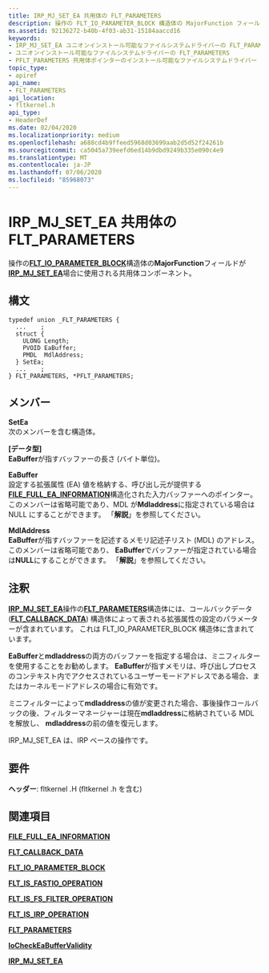 ```yaml
---
title: IRP_MJ_SET_EA 共用体の FLT_PARAMETERS
description: 操作の FLT_IO_PARAMETER_BLOCK 構造体の MajorFunction フィールドが IRP_MJ_SET_EA 場合に使用される共用体コンポーネント。
ms.assetid: 92136272-b40b-4f03-ab31-15184aaccd16
keywords:
- IRP_MJ_SET_EA ユニオンインストール可能なファイルシステムドライバーの FLT_PARAMETERS
- ユニオンインストール可能なファイルシステムドライバーの FLT_PARAMETERS
- PFLT_PARAMETERS 共用体ポインターのインストール可能なファイルシステムドライバー
topic_type:
- apiref
api_name:
- FLT_PARAMETERS
api_location:
- fltkernel.h
api_type:
- HeaderDef
ms.date: 02/04/2020
ms.localizationpriority: medium
ms.openlocfilehash: a688cd4b9ffeed5968d03699aab2d5d52f24261b
ms.sourcegitcommit: ca5045a739eefd6ed14b9dbd9249b335e090c4e9
ms.translationtype: MT
ms.contentlocale: ja-JP
ms.lasthandoff: 07/06/2020
ms.locfileid: "85968073"
---
```

# <a name="flt_parameters-for-irp_mj_set_ea-union"></a>IRP_MJ_SET_EA 共用体の FLT_PARAMETERS

操作の[**FLT_IO_PARAMETER_BLOCK**](https://docs.microsoft.com/windows-hardware/drivers/ddi/fltkernel/ns-fltkernel-_flt_io_parameter_block)構造体の**MajorFunction**フィールドが[**IRP_MJ_SET_EA**](irp-mj-set-ea.md)場合に使用される共用体コンポーネント。

## <a name="syntax"></a>構文

```ManagedCPlusPlus
typedef union _FLT_PARAMETERS {
  ...    ;
  struct {
    ULONG Length;
    PVOID EaBuffer;
    PMDL  MdlAddress;
  } SetEa;
  ...    ;
} FLT_PARAMETERS, *PFLT_PARAMETERS;
```

## <a name="members"></a>メンバー

**SetEa**  
次のメンバーを含む構造体。

**[データ型]**  
**EaBuffer**が指すバッファーの長さ (バイト単位)。

**EaBuffer**  
設定する拡張属性 (EA) 値を格納する、呼び出し元が提供する[**FILE_FULL_EA_INFORMATION**](https://docs.microsoft.com/windows-hardware/drivers/ddi/wdm/ns-wdm-_file_full_ea_information)構造化された入力バッファーへのポインター。 このメンバーは省略可能であり、MDL が**Mdladdress**に指定されている場合は NULL にすることができます。 「**解説**」を参照してください。

**MdlAddress**  
**EaBuffer**が指すバッファーを記述するメモリ記述子リスト (MDL) のアドレス。 このメンバーは省略可能であり、 **EaBuffer**でバッファーが指定されている場合は**NULL**にすることができます。 「**解説**」を参照してください。

## <a name="remarks"></a>注釈

[**IRP_MJ_SET_EA**](irp-mj-set-ea.md)操作の[**FLT_PARAMETERS**](https://docs.microsoft.com/windows-hardware/drivers/ddi/fltkernel/ns-fltkernel-_flt_parameters)構造体には、コールバックデータ ([**FLT_CALLBACK_DATA**](https://docs.microsoft.com/windows-hardware/drivers/ddi/fltkernel/ns-fltkernel-_flt_callback_data)) 構造体によって表される拡張属性の設定のパラメーターが含まれています。 これは FLT_IO_PARAMETER_BLOCK 構造体に含まれています。

**EaBuffer**と**mdladdress**の両方のバッファーを指定する場合は、ミニフィルターを使用することをお勧めします。 **EaBuffer**が指すメモリは、呼び出しプロセスのコンテキスト内でアクセスされているユーザーモードアドレスである場合、またはカーネルモードアドレスの場合に有効です。

ミニフィルターによって**mdladdress**の値が変更された場合、事後操作コールバックの後、フィルターマネージャーは現在**mdladdress**に格納されている MDL を解放し、 **mdladdress**の前の値を復元します。

IRP_MJ_SET_EA は、IRP ベースの操作です。

## <a name="requirements"></a>要件

**ヘッダー**: fltkernel .H (fltkernel .h を含む)


## <a name="see-also"></a>関連項目

[**FILE_FULL_EA_INFORMATION**](https://docs.microsoft.com/windows-hardware/drivers/ddi/wdm/ns-wdm-_file_full_ea_information)

[**FLT_CALLBACK_DATA**](https://docs.microsoft.com/windows-hardware/drivers/ddi/fltkernel/ns-fltkernel-_flt_callback_data)

[**FLT_IO_PARAMETER_BLOCK**](https://docs.microsoft.com/windows-hardware/drivers/ddi/fltkernel/ns-fltkernel-_flt_io_parameter_block)

[**FLT_IS_FASTIO_OPERATION**](https://docs.microsoft.com/windows-hardware/drivers/ddi/index)

[**FLT_IS_FS_FILTER_OPERATION**](https://docs.microsoft.com/previous-versions/ff544648(v=vs.85))

[**FLT_IS_IRP_OPERATION**](https://docs.microsoft.com/previous-versions/ff544654(v=vs.85))

[**FLT_PARAMETERS**](https://docs.microsoft.com/windows-hardware/drivers/ddi/fltkernel/ns-fltkernel-_flt_parameters)

[**IoCheckEaBufferValidity**](https://docs.microsoft.com/windows-hardware/drivers/ddi/ntifs/nf-ntifs-iocheckeabuffervalidity)

[**IRP_MJ_SET_EA**](irp-mj-set-ea.md)

